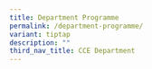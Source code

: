 ```yaml
---
title: Department Programme
permalink: /department-programme/
variant: tiptap
description: ""
third_nav_title: CCE Department
---
```

